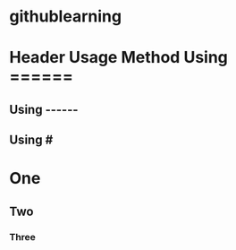 # githublearning
Header Usage Method
Using ======
================
Using ------
----------------
Using #
--------
# One #
## Two #
### Three #
